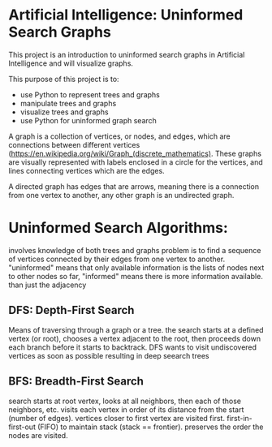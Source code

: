 # Artificial Intelligence: Uninformed Search Graphs


This project is an introduction to uninformed search graphs in Artificial Intelligence and will visualize graphs.

This purpose of this project is to:
  - use Python to represent trees and graphs
  - manipulate trees and graphs
  - visualize trees and graphs
  - use Python for uninformed graph search

A graph is a collection of vertices, or nodes, and edges, which are connections between different vertices (https://en.wikipedia.org/wiki/Graph_(discrete_mathematics). These graphs are visually represented with labels enclosed in a circle for the vertices, and lines connecting vertices which are the edges.

A directed graph has edges that are arrows, meaning there is a connection from one vertex to another, any other graph is an undirected graph.

# Uninformed Search Algorithms:
involves knowledge of both trees and graphs problem is to find a sequence of vertices connected by their edges from one vertex to another. "uninformed" means that only available information is the lists of nodes next to other nodes so far, "informed" means there is more information available. than just the adjacency

## DFS: Depth-First Search
Means of traversing through a graph or a tree. the search starts at a defined vertex (or root), chooses a vertex adjacent to the root, then proceeds down each branch before it starts to backtrack. DFS wants to visit undiscovered vertices as soon as possible resulting in deep seearch trees

## BFS: Breadth-First Search
search starts at root vertex, looks at all neighbors, then each of those neighbors, etc. visits each vertex in order of its distance from the start (number of edges). vertices closer to first vertex are visited first. first-in-first-out (FIFO) to maintain stack (stack == frontier). preserves the order the nodes are visited.
